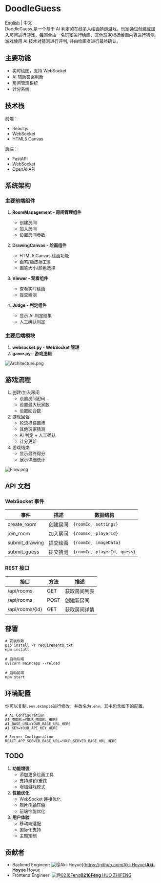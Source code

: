 # DoodleGuess
[English](https://github.com/Aki-Hoyue/DoodleGuess/blob/main/README.md) | 中文    
DoodleGuess 是一个基于 AI 判定的在线多人绘画猜谜游戏。玩家通过创建或加入房间进行游戏，每回合由一名玩家进行绘画，其他玩家根据绘画内容进行猜测。游戏使用 AI 技术对猜测进行评判, 并由绘画者进行最终确认。

## 主要功能
- 实时绘图，支持 WebSocket
- AI 辅助答案判断
- 房间管理系统
- 计分系统

## 技术栈
前端：
- React.js
- WebSocket
- HTML5 Canvas

后端：
- FastAPI
- WebSocket
- OpenAI API

## 系统架构
### 主要前端组件

1. **RoomManagement - 房间管理组件**
   - 创建房间
   - 加入房间
   - 设置房间参数

2. **DrawingCanvas - 绘画组件**
   - HTML5 Canvas 绘画功能
   - 画笔/橡皮擦工具
   - 画笔大小/颜色选择

3. **Viewer - 观看组件**
   - 查看实时绘画
   - 提交猜测

4. **Judge - 判定组件**
   - 显示 AI 判定结果
   - 人工确认判定

### 主要后端模块

1. **websocket.py - WebSocket 管理**
2. **game.py - 游戏逻辑**

![Architecture.png](https://s2.loli.net/2024/12/14/pBNoh6nYQ8zIDAd.png)

## 游戏流程

1. 创建/加入房间
   - 设置房间密码
   - 设置最大玩家数
   - 设置回合数
2. 游戏回合
   - 轮流担任画师
   - 其他玩家猜测
   - AI 判定 + 人工确认
   - 计分更新
3. 游戏结束
   - 显示最终得分
   - 展示详细统计

![Flow.png](https://s2.loli.net/2024/12/14/zk461R3ebLlBAPV.png)

## API 文档

### WebSocket 事件

| 事件           | 描述     | 数据结构                    |
| -------------- | -------- | --------------------------- |
| create_room    | 创建房间 | `{roomId, settings}`        |
| join_room      | 加入房间 | `{roomId, playerId}`        |
| submit_drawing | 提交绘画 | `{roomId, imageData}`       |
| submit_guess   | 提交猜测 | `{roomId, playerId, guess}` |

### REST 接口

| 接口            | 方法 | 描述         |
| --------------- | ---- | ------------ |
| /api/rooms      | GET  | 获取房间列表 |
| /api/rooms      | POST | 创建新房间   |
| /api/rooms/{id} | GET  | 获取房间详情 |

## 部署

```shell
# 安装依赖
pip install -r requirements.txt
npm install

# 启动后端
uvicorn main:app --reload

# 启动前端
npm start
```

## 环境配置
你可以复制`.env.example`进行修改，并改名为`.env`。其中包含如下的配置。

```shell
# AI Configuration
AI_MODEL=YOUR_MODEL_HERE
AI_BASE_URL=YOUR_BASE_URL_HERE
AI_KEY=YOUR_API_KEY_HERE

# Server Configuration
REACT_APP_SERVER_BASE_URL=YOUR_SERVER_BASE_URL_HERE
```

## TODO

1. **功能增强**
   - 添加更多绘画工具
   - 支持撤销/重做
   - 增加游戏模式
2. **性能优化**
   - WebSocket 连接优化
   - 图片传输压缩
   - 前端性能优化
3. **用户体验**
   - 移动端适配
   - 国际化支持
   - 主题定制

## 贡献者

- Backend Engineer:  ![@Aki-Hoyue](https://avatars.githubusercontent.com/u/73027485?s=64&v=4)](https://github.com/Aki-Hoyue)[**Aki-Hoyue** Hoyue](https://github.com/Aki-Hoyue)
- Frontend Engineer: [![@0216Feng](https://avatars.githubusercontent.com/u/90129509?s=64&v=4)](https://github.com/0216Feng)[**0216Feng** HUO ZHIFENG](https://github.com/0216Feng)

